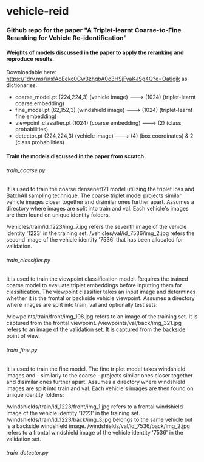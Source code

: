 # vehicle-reid

### Github repo for the paper "A Triplet-learnt Coarse-to-Fine Reranking for Vehicle Re-identification"

#### Weights of models discussed in the paper to apply the reranking and reproduce results.<br/>
Downloadable here: https://1drv.ms/u/s!AoEekc0Cw3zhgbA0o3HSjFyaKJSg4Q?e=Oa6gik as dictionaries.<br /> 
- coarse_model.pt (224,224,3) (vehicle image) ---> (1024) (triplet-learnt coarse embedding) <br/>
- fine_model.pt (62,152,3) (windshield image) ---> (1024) (triplet-learnt fine embedding) <br/>
- viewpoint_classifier.pt (1024) (coarse embedding) ---> (2) (class probabilities) <br/>
- detector.pt (224,224,3) (vehicle image) ---> (4) (box coordinates) & 2 (class probabilities) <br/> 

#### Train the models discussed in the paper from scratch.<br/>
###### train_coarse.py 
It is used to train the coarse densenet121 model utilizing the triplet loss and BatchAll sampling technique. The coarse triplet model projects similar vehicle images closer together and disimilar ones further apart.
Assumes a directory where images are split into train and val. Each vehicle's images are then found on unique identity folders.

/vehicles/train/id_1223/img_7.jpg refers the seventh image of the vehicle identity '1223' in the training set.
/vehicles/val/id_7536/img_2.jpg refers the second image of the vehicle identity '7536' that has been allocated for validation. 

###### train_classifier.py <br /> 
It is used to train the viewpoint classification model. Requires the trained coarse model to evaluate triplet embeddings before inputting them for classification. The viewpoint classifier takes an input image and determines whether it is the frontal or backside vehicle viewpoint.
Assumes a directory where images are split into train, val and optionally test sets:

 /viewpoints/train/front/img_108.jpg refers to an image of the training set. It is captured from the frontal viewpoint.
 /viewpoints/val/back/img_321.jpg refers to an image of the validation set. It is captured from the backside point of view.
 
###### train_fine.py <br /> 
It is used to train the fine model. The fine triplet model takes windshield images and - similarly to the coarse - projects similar ones closer together and disimilar ones further apart.
Assumes a directory where windshield images are split into train and val. Each vehicle's images are then found on unique identity folders:

/windshields/train/id_1223/front/img_1.jpg refers to a frontal windshield image of the vehicle identity '1223' in the training set.
/windshields/train/id_1223/back/img_3.jpg belongs to the same vehicle but is a backside windshield image.
/windshields/val/id_7536/back/img_2.jpg refers to a frontal windshield image of the vehicle identity '7536' in the validation set.

###### train_detector.py <br /> 


